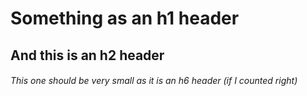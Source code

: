 # Something as an h1 header
## And this is an h2 header
###### This one should be very small as it is an h6 header (if I counted right)
